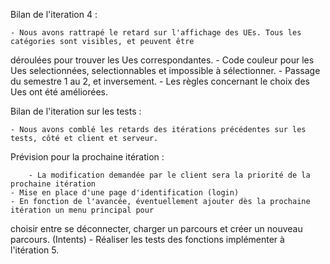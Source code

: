 Bilan de l'iteration 4 : 

	- Nous avons rattrapé le retard sur l'affichage des UEs. Tous les catégories sont visibles, et peuvent être
déroulées pour trouver les Ues correspondantes.
	- Code couleur pour les Ues selectionnées, selectionnables et impossible à sélectionner.
	- Passage du semestre 1 au 2, et inversement.
	- Les règles concernant le choix des Ues ont été améliorées.

Bilan de l'iteration sur les tests :

	- Nous avons comblé les retards des itérations précédentes sur les tests, côté et client et serveur.

Prévision pour la prochaine itération : 

        - La modification demandée par le client sera la priorité de la prochaine itération
	- Mise en place d'une page d'identification (login)
	- En fonction de l'avancée, éventuellement ajouter dès la prochaine itération un menu principal pour
choisir entre se déconnecter, charger un parcours et créer un nouveau parcours. (Intents)
	- Réaliser les tests des fonctions implémenter à l'itération 5.